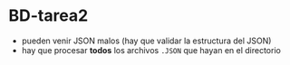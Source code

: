# BD-tarea2

* pueden venir JSON malos (hay que validar la estructura del JSON)
* hay que procesar **todos** los archivos `.JSON` que hayan en el directorio